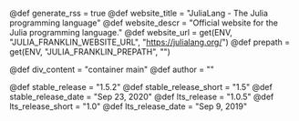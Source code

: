 <!-- RSS parameters -->
@def generate_rss = true
@def website_title = "JuliaLang - The Julia programming language"
@def website_descr = "Official website for the Julia programming language."
@def website_url = get(ENV, "JULIA_FRANKLIN_WEBSITE_URL", "https://julialang.org/")
@def prepath = get(ENV, "JULIA_FRANKLIN_PREPATH", "")

<!-- NOTE: don't change what's below -->
@def div_content = "container main" <!-- instead of franklin-content -->
@def author = ""

<!-- Templating of the Downloads -->
@def stable_release = "1.5.2"
@def stable_release_short = "1.5"
@def stable_release_date = "Sep 23, 2020"
@def lts_release = "1.0.5"
@def lts_release_short = "1.0"
@def lts_release_date = "Sep 9, 2019"

<!--
If the following lines are commented, the "upcoming release" section
in `downloads/index.md` will not be shown.

@def upcoming_release = "1.5.0-rc2"
@def upcoming_release_short = "1.5"
@def upcoming_release_date = "July 27, 2020"
-->
